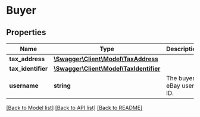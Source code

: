 # Buyer

## Properties
Name | Type | Description | Notes
------------ | ------------- | ------------- | -------------
**tax_address** | [**\Swagger\Client\Model\TaxAddress**](TaxAddress.md) |  | [optional] 
**tax_identifier** | [**\Swagger\Client\Model\TaxIdentifier**](TaxIdentifier.md) |  | [optional] 
**username** | **string** | The buyer&#x27;s eBay user ID. | [optional] 

[[Back to Model list]](../../README.md#documentation-for-models) [[Back to API list]](../../README.md#documentation-for-api-endpoints) [[Back to README]](../../README.md)

